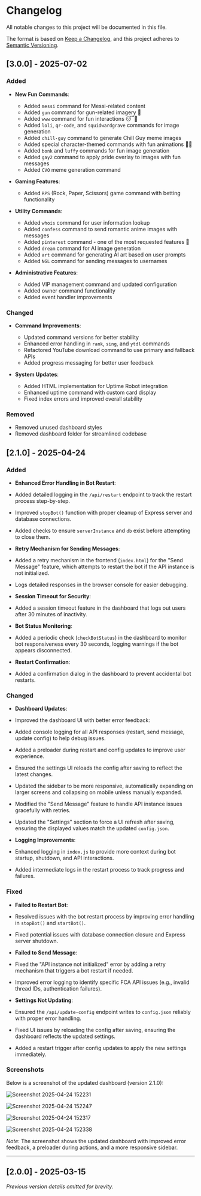 
# Changelog

All notable changes to this project will be documented in this file.

The format is based on [Keep a Changelog](https://keepachangelog.com/en/1.0.0/), and this project adheres to [Semantic Versioning](https://semver.org/spec/v2.0.0.html).

## [3.0.0] - 2025-07-02

### Added
- **New Fun Commands**:
  - Added `messi` command for Messi-related content
  - Added `gun` command for gun-related imagery 🔫
  - Added `www` command for fun interactions 😴🥵
  - Added `loli`, `qr-code`, and `squidwardgrave` commands for image generation
  - Added `chill-guy` command to generate Chill Guy meme images
  - Added special character-themed commands with fun animations 🐦‍🔥
  - Added `bonk` and `luffy` commands for fun image generation
  - Added `gay2` command to apply pride overlay to images with fun messages
  - Added `CVO` meme generation command
  
- **Gaming Features**:
  - Added `RPS` (Rock, Paper, Scissors) game command with betting functionality
  
- **Utility Commands**:
  - Added `whois` command for user information lookup
  - Added `confess` command to send romantic anime images with messages
  - Added `pinterest` command - one of the most requested features 🚨
  - Added `dream` command for AI image generation
  - Added `art` command for generating AI art based on user prompts
  - Added `NGL` command for sending messages to usernames
  
- **Administrative Features**:
  - Added VIP management command and updated configuration
  - Added owner command functionality
  - Added event handler improvements

### Changed
- **Command Improvements**:
  - Updated command versions for better stability
  - Enhanced error handling in `rank`, `sing`, and `ytdl` commands
  - Refactored YouTube download command to use primary and fallback APIs
  - Added progress messaging for better user feedback
  
- **System Updates**:
  - Added HTML implementation for Uptime Robot integration
  - Enhanced uptime command with custom card display
  - Fixed index errors and improved overall stability

### Removed
- Removed unused dashboard styles
- Removed dashboard folder for streamlined codebase


  

## [2.1.0] - 2025-04-24

  

### Added

-  **Enhanced Error Handling in Bot Restart**:

- Added detailed logging in the `/api/restart` endpoint to track the restart process step-by-step.

- Improved `stopBot()` function with proper cleanup of Express server and database connections.

- Added checks to ensure `serverInstance` and `db` exist before attempting to close them.

-  **Retry Mechanism for Sending Messages**:

- Added a retry mechanism in the frontend (`index.html`) for the "Send Message" feature, which attempts to restart the bot if the API instance is not initialized.

- Logs detailed responses in the browser console for easier debugging.

-  **Session Timeout for Security**:

- Added a session timeout feature in the dashboard that logs out users after 30 minutes of inactivity.

-  **Bot Status Monitoring**:

- Added a periodic check (`checkBotStatus`) in the dashboard to monitor bot responsiveness every 30 seconds, logging warnings if the bot appears disconnected.

-  **Restart Confirmation**:

- Added a confirmation dialog in the dashboard to prevent accidental bot restarts.

  

### Changed

-  **Dashboard Updates**:

- Improved the dashboard UI with better error feedback:

- Added console logging for all API responses (restart, send message, update config) to help debug issues.

- Added a preloader during restart and config updates to improve user experience.

- Ensured the settings UI reloads the config after saving to reflect the latest changes.

- Updated the sidebar to be more responsive, automatically expanding on larger screens and collapsing on mobile unless manually expanded.

- Modified the "Send Message" feature to handle API instance issues gracefully with retries.

- Updated the "Settings" section to force a UI refresh after saving, ensuring the displayed values match the updated `config.json`.

-  **Logging Improvements**:

- Enhanced logging in `index.js` to provide more context during bot startup, shutdown, and API interactions.

- Added intermediate logs in the restart process to track progress and failures.

  

### Fixed

-  **Failed to Restart Bot**:

- Resolved issues with the bot restart process by improving error handling in `stopBot()` and `startBot()`.

- Fixed potential issues with database connection closure and Express server shutdown.

-  **Failed to Send Message**:

- Fixed the "API instance not initialized" error by adding a retry mechanism that triggers a bot restart if needed.

- Improved error logging to identify specific FCA API issues (e.g., invalid thread IDs, authentication failures).

-  **Settings Not Updating**:

- Ensured the `/api/update-config` endpoint writes to `config.json` reliably with proper error handling.

- Fixed UI issues by reloading the config after saving, ensuring the dashboard reflects the updated settings.

- Added a restart trigger after config updates to apply the new settings immediately.

  

### Screenshots

Below is a screenshot of the updated dashboard (version 2.1.0):

  

![Screenshot 2025-04-24 152231](https://github.com/user-attachments/assets/9260dce7-ace7-4109-895c-fdc82ab9a454)

![Screenshot 2025-04-24 152247](https://github.com/user-attachments/assets/cc7cf0f8-f2ec-44d1-8108-b116851096b6)

![Screenshot 2025-04-24 152317](https://github.com/user-attachments/assets/1ef3f929-dbfe-49f3-a896-ec1301b33273)

![Screenshot 2025-04-24 152338](https://github.com/user-attachments/assets/36236847-2bef-4977-975a-2a6534013742)

  
  

*Note*: The screenshot shows the updated dashboard with improved error feedback, a preloader during actions, and a more responsive sidebar.

  

---

  

## [2.0.0] - 2025-03-15

*Previous version details omitted for brevity.*